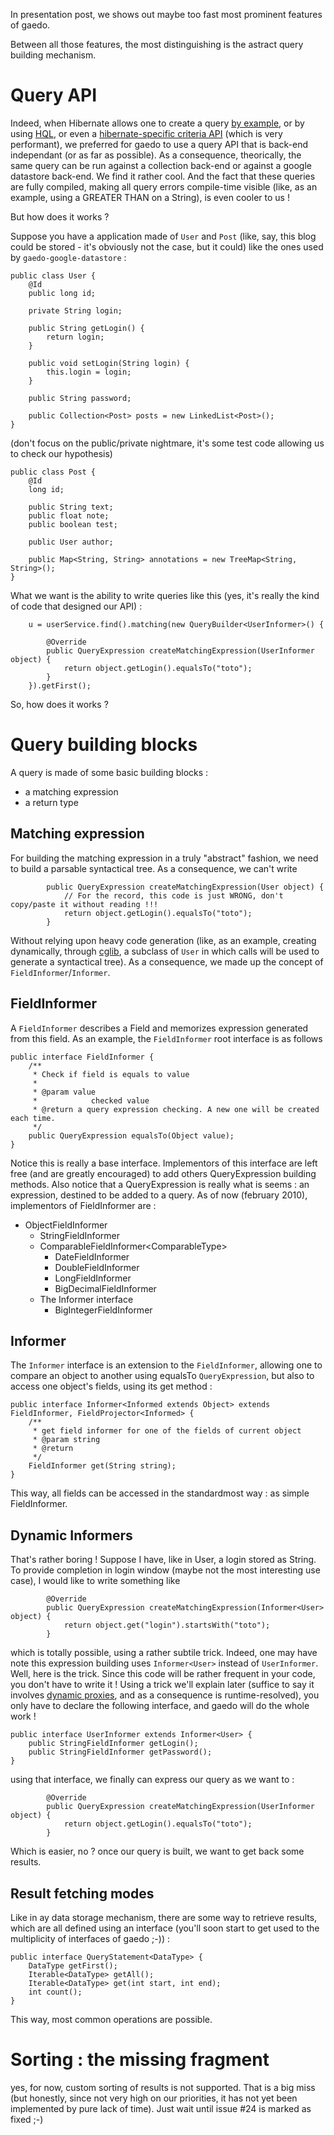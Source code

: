 In presentation post, we shows out maybe too fast most prominent features of gaedo. 

Between all those features, the most distinguishing is the astract query building mechanism.

Query API 
=========

Indeed, when Hibernate allows one to create a query [by example][1], or by using [HQL][2], or even a [hibernate-specific criteria API][3] (which is very performant), we preferred for gaedo to use a query API that is back-end independant (or as far as possible). As a consequence, theorically, the same query can be run against a collection back-end or against a google datastore back-end. We find it rather cool. And the fact that these queries are fully compiled, making all query errors compile-time visible (like, as an example, using a GREATER THAN on a String), is even cooler to us ! 

But how does it works ? 

Suppose you have a application made of `User` and `Post` (like, say, this blog could be stored - it's obviously not the case, but it could) like the ones used by `gaedo-google-datastore` : 

    public class User {
    	@Id
    	public long id;
     
    	private String login;
     
    	public String getLogin() {
    		return login;
    	}
     
    	public void setLogin(String login) {
    		this.login = login;
    	}
     
    	public String password;
     
    	public Collection<Post> posts = new LinkedList<Post>();
    }

(don't focus on the public/private nightmare, it's some test code allowing us to check our hypothesis)

    public class Post {
    	@Id
    	long id;
     
    	public String text;
    	public float note;
    	public boolean test;
     
    	public User author;
     
    	public Map<String, String> annotations = new TreeMap<String, String>();
    }

What we want is the ability to write queries like this (yes, it's really the kind of code that designed our API) :

		u = userService.find().matching(new QueryBuilder<UserInformer>() {
 
			@Override
			public QueryExpression createMatchingExpression(UserInformer object) {
				return object.getLogin().equalsTo("toto");
			}
		}).getFirst();

So, how does it works ? 

Query building blocks
=====================

A query is made of some basic building blocks : 

* a matching expression 
* a return type 

Matching expression 
-------------------

For building the matching expression in a truly "abstract" fashion, we need to build a parsable syntactical tree. As a consequence, we can't write

			public QueryExpression createMatchingExpression(User object) {
				// For the record, this code is just WRONG, don't copy/paste it without reading !!!
				return object.getLogin().equalsTo("toto");
			}

 Without relying upon heavy code generation (like, as an example, creating dynamically, through [cglib][4], a subclass of `User` in which calls will be used to generate a syntactical tree). As a consequence, we made up the concept of `FieldInformer`/`Informer`. 

FieldInformer 
-------------

A `FieldInformer` describes a Field and memorizes expression generated from this field. As an example, the `FieldInformer` root interface is as follows

    public interface FieldInformer {
    	/**
    	 * Check if field is equals to value
    	 * 
    	 * @param value
    	 *            checked value
    	 * @return a query expression checking. A new one will be created each time.
    	 */
    	public QueryExpression equalsTo(Object value);
    }

Notice this is really a base interface. Implementors of this interface are left free (and are greatly encouraged) to add others QueryExpression building methods. Also notice that a QueryExpression is really what is seems : an expression, destined to be added to a query. As of now (february 2010), implementors of FieldInformer are : 

<ul>
<li>ObjectFieldInformer
<ul>
<li>StringFieldInformer</li>
<li>ComparableFieldInformer&lt;ComparableType&gt;
<ul>
<li>DateFieldInformer</li>
<li>DoubleFieldInformer</li>
<li>LongFieldInformer</li>
<li>BigDecimalFieldInformer</li>
</ul>
</li>
<li>The Informer interface 
<ul>
<li>BigIntegerFieldInformer </li>
</ul>
</li>
</ul>
</li>
</ul>


Informer 
--------

The `Informer` interface is an extension to the `FieldInformer`, allowing one to compare an object to another using equalsTo `QueryExpression`, but also to access one object's fields, using its get method :

    public interface Informer<Informed extends Object> extends FieldInformer, FieldProjector<Informed> {
    	/**
    	 * get field informer for one of the fields of current object
    	 * @param string
    	 * @return
    	 */
    	FieldInformer get(String string);
    }

 This way, all fields can be accessed in the standardmost way : as simple FieldInformer. 

Dynamic Informers 
-----------------

That's rather boring ! Suppose I have, like in User, a login stored as String. To provide completion in login window (maybe not the most interesting use case), I would like to write something like 

			@Override
			public QueryExpression createMatchingExpression(Informer<User> object) {
				return object.get("login").startsWith("toto");
			}

 which is totally possible, using a rather subtile trick. Indeed, one may have note this expression building uses `Informer<User>` instead of `UserInformer`. Well, here is the trick. Since this code will be rather frequent in your code, you don't have to write it ! Using a trick we'll explain later (suffice to say it involves [dynamic proxies][5], and as a consequence is runtime-resolved), you only have to declare the following interface, and gaedo will do the whole work !

    public interface UserInformer extends Informer<User> {
    	public StringFieldInformer getLogin();
    	public StringFieldInformer getPassword();
    }

 using that interface, we finally can express our query as we want to :

			@Override
			public QueryExpression createMatchingExpression(UserInformer object) {
				return object.getLogin().equalsTo("toto");
			}

 Which is easier, no ? once our query is built, we want to get back some results. 

Result fetching modes 
---------------------

Like in ay data storage mechanism, there are some way to retrieve results, which are all defined using an interface (you'll soon start to get used to the multiplicity of interfaces of gaedo ;-)) :

    public interface QueryStatement<DataType> {
    	DataType getFirst();
    	Iterable<DataType> getAll();
    	Iterable<DataType> get(int start, int end);
    	int count();
    }

This way, most common operations are possible. 

Sorting : the missing fragment 
==============================

yes, for now, custom sorting of results is not supported. That is a big miss (but honestly, since not very high on our priorities, it has not yet been implemented by pure lack of time). Just wait until issue #24 is marked as fixed ;-)


  [1]: http://docs.jboss.org/hibernate/core/3.3/reference/en/html/querycriteria.html#querycriteria-examples
  [2]: http://docs.jboss.org/hibernate/core/3.3/reference/en/html/queryhql.html
  [3]: http://docs.jboss.org/hibernate/core/3.3/reference/en/html/querycriteria.html
  [4]: http://cglib.sourceforge.net/
  [5]: http://java.sun.com/j2se/1.5.0/docs/api/java/lang/reflect/Proxy.html


